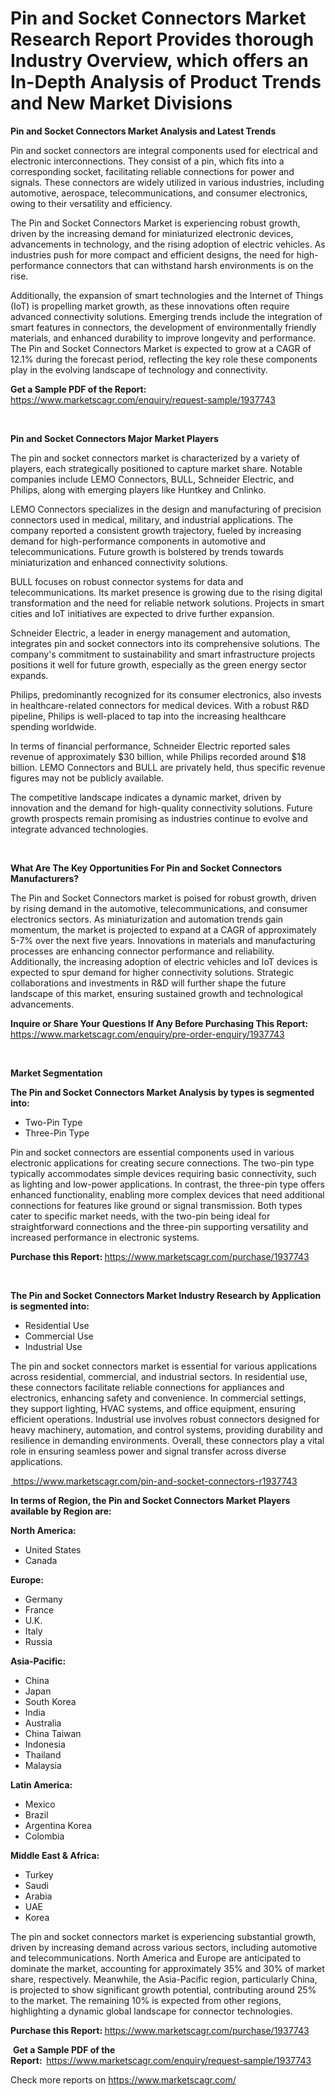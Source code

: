 <p><h1>Pin and Socket Connectors Market Research Report Provides thorough Industry Overview, which offers an In-Depth Analysis of Product Trends and New Market Divisions</h1></p><p><strong>Pin and Socket Connectors Market Analysis and Latest Trends</strong></p>
<p><p>Pin and socket connectors are integral components used for electrical and electronic interconnections. They consist of a pin, which fits into a corresponding socket, facilitating reliable connections for power and signals. These connectors are widely utilized in various industries, including automotive, aerospace, telecommunications, and consumer electronics, owing to their versatility and efficiency.</p><p>The Pin and Socket Connectors Market is experiencing robust growth, driven by the increasing demand for miniaturized electronic devices, advancements in technology, and the rising adoption of electric vehicles. As industries push for more compact and efficient designs, the need for high-performance connectors that can withstand harsh environments is on the rise.</p><p>Additionally, the expansion of smart technologies and the Internet of Things (IoT) is propelling market growth, as these innovations often require advanced connectivity solutions. Emerging trends include the integration of smart features in connectors, the development of environmentally friendly materials, and enhanced durability to improve longevity and performance. The Pin and Socket Connectors Market is expected to grow at a CAGR of 12.1% during the forecast period, reflecting the key role these components play in the evolving landscape of technology and connectivity.</p></p>
<p><strong>Get a Sample PDF of the Report:&nbsp;</strong> <a href="https://www.marketscagr.com/enquiry/request-sample/1937743?utm_campaign=2476&utm_medium=2&utm_source=Github&utm_content=ia&utm_term=28022025&utm_id=pin-and-socket-connectors">https://www.marketscagr.com/enquiry/request-sample/1937743</a></p>
<p>&nbsp;</p>
<p><strong>Pin and Socket Connectors Major Market Players</strong></p>
<p><p>The pin and socket connectors market is characterized by a variety of players, each strategically positioned to capture market share. Notable companies include LEMO Connectors, BULL, Schneider Electric, and Philips, along with emerging players like Huntkey and Cnlinko.</p><p>LEMO Connectors specializes in the design and manufacturing of precision connectors used in medical, military, and industrial applications. The company reported a consistent growth trajectory, fueled by increasing demand for high-performance components in automotive and telecommunications. Future growth is bolstered by trends towards miniaturization and enhanced connectivity solutions.</p><p>BULL focuses on robust connector systems for data and telecommunications. Its market presence is growing due to the rising digital transformation and the need for reliable network solutions. Projects in smart cities and IoT initiatives are expected to drive further expansion.</p><p>Schneider Electric, a leader in energy management and automation, integrates pin and socket connectors into its comprehensive solutions. The company's commitment to sustainability and smart infrastructure projects positions it well for future growth, especially as the green energy sector expands.</p><p>Philips, predominantly recognized for its consumer electronics, also invests in healthcare-related connectors for medical devices. With a robust R&D pipeline, Philips is well-placed to tap into the increasing healthcare spending worldwide.</p><p>In terms of financial performance, Schneider Electric reported sales revenue of approximately $30 billion, while Philips recorded around $18 billion. LEMO Connectors and BULL are privately held, thus specific revenue figures may not be publicly available.</p><p>The competitive landscape indicates a dynamic market, driven by innovation and the demand for high-quality connectivity solutions. Future growth prospects remain promising as industries continue to evolve and integrate advanced technologies.</p></p>
<p>&nbsp;</p>
<p><strong>What Are The Key Opportunities For Pin and Socket Connectors Manufacturers?</strong></p>
<p><p>The Pin and Socket Connectors market is poised for robust growth, driven by rising demand in the automotive, telecommunications, and consumer electronics sectors. As miniaturization and automation trends gain momentum, the market is projected to expand at a CAGR of approximately 5-7% over the next five years. Innovations in materials and manufacturing processes are enhancing connector performance and reliability. Additionally, the increasing adoption of electric vehicles and IoT devices is expected to spur demand for higher connectivity solutions. Strategic collaborations and investments in R&D will further shape the future landscape of this market, ensuring sustained growth and technological advancements.</p></p>
<p><strong>Inquire or Share Your Questions If Any Before Purchasing This Report:</strong> <a href="https://www.marketscagr.com/enquiry/pre-order-enquiry/1937743?utm_campaign=2476&utm_medium=2&utm_source=Github&utm_content=ia&utm_term=28022025&utm_id=pin-and-socket-connectors">https://www.marketscagr.com/enquiry/pre-order-enquiry/1937743</a></p>
<p>&nbsp;</p>
<p><strong>Market Segmentation</strong></p>
<p><strong>The Pin and Socket Connectors Market Analysis by types is segmented into:</strong></p>
<p><ul><li>Two-Pin Type</li><li>Three-Pin Type</li></ul></p>
<p><p>Pin and socket connectors are essential components used in various electronic applications for creating secure connections. The two-pin type typically accommodates simple devices requiring basic connectivity, such as lighting and low-power applications. In contrast, the three-pin type offers enhanced functionality, enabling more complex devices that need additional connections for features like ground or signal transmission. Both types cater to specific market needs, with the two-pin being ideal for straightforward connections and the three-pin supporting versatility and increased performance in electronic systems.</p></p>
<p><strong>Purchase this Report:&nbsp;</strong><a href="https://www.marketscagr.com/purchase/1937743?utm_campaign=2476&utm_medium=2&utm_source=Github&utm_content=ia&utm_term=28022025&utm_id=pin-and-socket-connectors">https://www.marketscagr.com/purchase/1937743</a></p>
<p>&nbsp;</p>
<p><strong>The Pin and Socket Connectors Market Industry Research by Application is segmented into:</strong></p>
<p><ul><li>Residential Use</li><li>Commercial Use</li><li>Industrial Use</li></ul></p>
<p><p>The pin and socket connectors market is essential for various applications across residential, commercial, and industrial sectors. In residential use, these connectors facilitate reliable connections for appliances and electronics, enhancing safety and convenience. In commercial settings, they support lighting, HVAC systems, and office equipment, ensuring efficient operations. Industrial use involves robust connectors designed for heavy machinery, automation, and control systems, providing durability and resilience in demanding environments. Overall, these connectors play a vital role in ensuring seamless power and signal transfer across diverse applications.</p></p>
<p><a href="https://www.marketscagr.com/pin-and-socket-connectors-r1937743?utm_campaign=2476&utm_medium=2&utm_source=Github&utm_content=ia&utm_term=28022025&utm_id=pin-and-socket-connectors">&nbsp;https://www.marketscagr.com/pin-and-socket-connectors-r1937743</a></p>
<p><strong>In terms of Region, the Pin and Socket Connectors Market Players available by Region are:</strong></p>
<p>
    <p> <strong> North America: </strong>
        <ul>
            <li>United States</li>
            <li>Canada</li>
        </ul>
        </p> 
    <p> <strong> Europe: </strong>
        <ul>
            <li>Germany</li>
            <li>France</li>
            <li>U.K.</li>
            <li>Italy</li>
            <li>Russia</li>
        </ul>
        </p> 
    <p> <strong> Asia-Pacific: </strong>
        <ul>
            <li>China</li>
            <li>Japan</li>
            <li>South Korea</li>
            <li>India</li>
            <li>Australia</li>
            <li>China Taiwan</li>
            <li>Indonesia</li>
            <li>Thailand</li>
            <li>Malaysia</li>
        </ul>
        </p> 
    <p> <strong> Latin America: </strong>
        <ul>
            <li>Mexico</li>
            <li>Brazil</li>
            <li>Argentina Korea</li>
            <li>Colombia</li>
        </ul>
        </p> 
    <p> <strong> Middle East & Africa: </strong>
        <ul>
            <li>Turkey</li>
            <li>Saudi</li>
            <li>Arabia</li>
            <li>UAE</li>
            <li>Korea</li>
        </ul>
    </p>
    </p>
<p><p>The pin and socket connectors market is experiencing substantial growth, driven by increasing demand across various sectors, including automotive and telecommunications. North America and Europe are anticipated to dominate the market, accounting for approximately 35% and 30% of market share, respectively. Meanwhile, the Asia-Pacific region, particularly China, is projected to show significant growth potential, contributing around 25% to the market. The remaining 10% is expected from other regions, highlighting a dynamic global landscape for connector technologies.</p></p>
<p><strong>Purchase this Report: </strong><a href="https://www.marketscagr.com/purchase/1937743?utm_campaign=2476&utm_medium=2&utm_source=Github&utm_content=ia&utm_term=28022025&utm_id=pin-and-socket-connectors">https://www.marketscagr.com/purchase/1937743</a></p>
<p>&nbsp;<strong>Get a Sample PDF of the Report:&nbsp;&nbsp;</strong><a href="https://www.marketscagr.com/enquiry/request-sample/1937743?utm_campaign=2476&utm_medium=2&utm_source=Github&utm_content=ia&utm_term=28022025&utm_id=pin-and-socket-connectors">https://www.marketscagr.com/enquiry/request-sample/1937743</a></p>
<p><strong></strong></p>
<p>Check more reports on <a href="https://www.marketscagr.com/?utm_campaign=2476&utm_medium=2&utm_source=Github&utm_content=ia&utm_term=28022025&utm_id=pin-and-socket-connectors">https://www.marketscagr.com/</a></p>